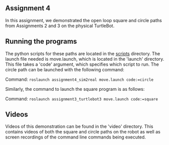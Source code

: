 ## Assignment 4
In this assignment, we demonstrated the open loop square and circle paths from Assignments 2 and 3 on the physical TurtleBot.

## Running the programs
The python scripts for these paths are located in the [scripts](/git_ws/src/assignment4_sim2real/scripts) directory. The launch file needed is move.launch, which is located in the 'launch' directory.  This file takes a 'code' argument, which specifies which script to run.  The circle path can be launched with the following command:

Command: `roslaunch assignment4_sim2real move.launch code:=circle`

Similarly, the command to launch the square program is as follows:

Command: `roslaunch assignment3_turtlebot3 move.launch code:=square`

## Videos 
Videos of this demonstration can be found in the 'video' directory.  This contains videos of both the square and circle paths on the robot as well as screen recordings of the command line commands being executed.  
